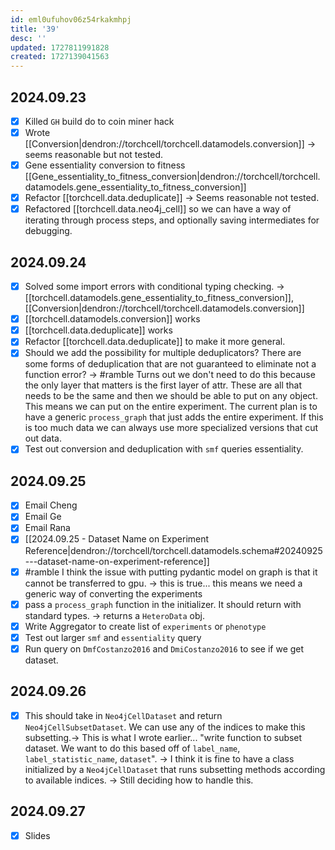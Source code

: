 ```yaml
---
id: eml0ufuhov06z54rkakmhpj
title: '39'
desc: ''
updated: 1727811991828
created: 1727139041563
---
```

## 2024.09.23

- [x] Killed `GH` build do to coin miner hack
- [x] Wrote [[Conversion|dendron://torchcell/torchcell.datamodels.conversion]] → seems reasonable but not tested.
- [x] Gene essentiality conversion to fitness [[Gene_essentiality_to_fitness_conversion|dendron://torchcell/torchcell.datamodels.gene_essentiality_to_fitness_conversion]]
- [x] Refactor [[torchcell.data.deduplicate]] → Seems reasonable not tested.
- [x] Refactored [[torchcell.data.neo4j_cell]] so we can have a way of iterating through process steps, and optionally saving intermediates for debugging.

## 2024.09.24

- [x] Solved some import errors with conditional typing checking. → [[torchcell.datamodels.gene_essentiality_to_fitness_conversion]], [[Conversion|dendron://torchcell/torchcell.datamodels.conversion]]
- [x] [[torchcell.datamodels.conversion]] works
- [x] [[torchcell.data.deduplicate]] works
- [x] Refactor [[torchcell.data.deduplicate]] to make it more general.
- [x] Should we add the possibility for multiple deduplicators? There are some forms of deduplication that are not guaranteed to eliminate not a function error? → #ramble Turns out we don't need to do this because the only layer that matters is the first layer of attr. These are all that needs to be the same and then we should be able to put on any object. This means we can put on the entire experiment. The current plan is to have a generic `process_graph` that just adds the entire experiment. If this is too much data we can always use more specialized versions that cut out data.
- [x] Test out conversion and deduplication with `smf` queries essentiality.

## 2024.09.25

- [x] Email Cheng
- [x] Email Ge
- [x] Email Rana
- [x] [[2024.09.25 - Dataset Name on Experiment Reference|dendron://torchcell/torchcell.datamodels.schema#20240925---dataset-name-on-experiment-reference]]
- [x] #ramble I think the issue with putting pydantic model on graph is that it cannot be transferred to gpu. → this is true... this means we need a generic way of converting the experiments
- [x] pass a `process_graph` function in the initializer. It should return with standard types. → returns a `HeteroData` obj.
- [x] Write Aggregator to create list of `experiments` or `phenotype`
- [x] Test out larger `smf` and `essentiality` query
- [x] Run query on `DmfCostanzo2016` and `DmiCostanzo2016` to see if we get dataset.

## 2024.09.26

- [x] This should take in `Neo4jCellDataset` and return `Neo4jCellSubsetDataset`. We can use any of the indices to make this subsetting.→ This is what I wrote earlier... "write function to subset dataset. We want to do this based off of `label_name`, `label_statistic_name`, `dataset`". → I think it is fine to have a class initialized by a `Neo4jCellDataset` that runs subsetting methods according to available indices. → Still deciding how to handle this.

## 2024.09.27

- [x] Slides


